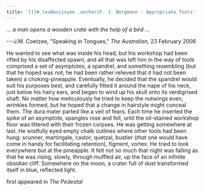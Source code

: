 ```yaml
---
title: '[]{#_txu8wvjisyee .anchor}F. J. Bergmann - Appropriate Tools'
---
```


*... a man opens a wooden crate with the help of a bird ...*

---J.M. Coetzee, "Speaking in Tongues," *The Australian*, 23 February
2006

He wanted to see what was inside his head, but his workshop had been
rifled by his disaffected spawn, and all that was left him in the way of
tools comprised a set of asymptotes, a spandrel, and something
resembling (but that he hoped was not; he had been rather relieved that
*it* had not been taken) a choking-pineapple. Eventually, he decided
that the spandrel would suit his purposes best, and carefully fitted it
around the nape of his neck, just below his hairy ears, and began to
wind up his skull onto its verdigrised shaft. No matter how meticulously
he tried to keep the nutwings even, wrinkles formed, but he hoped that a
change in hairstyle might conceal them. The dura mater parted like a
veil of fears. Each time he inserted the spike of an asymptote, spangles
rose and fell, until the oil-stained workshop floor was littered with
their frozen corpses. He was getting somewhere at last. He wistfully
eyed empty chalk outlines where other tools had been hung: scunner,
martingale, castor, quetzal, bustier (*that* one would have come in
handy for facilitating retention), figment, vortex. He tried to look
everywhere but at the pineapple. It felt not so much that night was
falling as that he was rising, slowly, through muffled air, up the face
of an infinite obsidian cliff. Somewhere on the moon, a crater full of
dust transformed itself in blue, reflected light.

first appeared in *The Pedestal*
